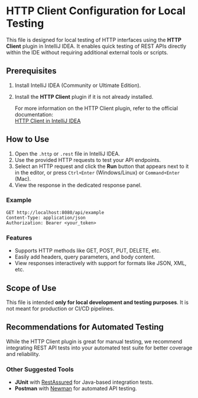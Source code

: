 <!--
 Licensed to the Apache Software Foundation (ASF) under one
 or more contributor license agreements.  See the NOTICE file
 distributed with this work for additional information
 regarding copyright ownership.  The ASF licenses this file
 to you under the Apache License, Version 2.0 (the
 "License"); you may not use this file except in compliance
 with the License.  You may obtain a copy of the License at

   http://www.apache.org/licenses/LICENSE-2.0

 Unless required by applicable law or agreed to in writing,
 software distributed under the License is distributed on an
 "AS IS" BASIS, WITHOUT WARRANTIES OR CONDITIONS OF ANY
 KIND, either express or implied.  See the License for the
 specific language governing permissions and limitations
 under the License.
 -->

# HTTP Client Configuration for Local Testing  

This file is designed for local testing of HTTP interfaces using the **HTTP Client** plugin in IntelliJ IDEA. It enables quick testing of REST APIs directly within the IDE without requiring additional external tools or scripts.  

## Prerequisites  
1. Install IntelliJ IDEA (Community or Ultimate Edition).  
2. Install the **HTTP Client** plugin if it is not already installed.  

   For more information on the HTTP Client plugin, refer to the official documentation:  
   [HTTP Client in IntelliJ IDEA](https://www.jetbrains.com/help/idea/http-client-in-product-code-editor.html)  

## How to Use  
1. Open the `.http` or `.rest` file in IntelliJ IDEA.  
2. Use the provided HTTP requests to test your API endpoints.  
3. Select an HTTP request and click the **Run** button that appears next to it in the editor, or press `Ctrl+Enter` (Windows/Linux) or `Command+Enter` (Mac).  
4. View the response in the dedicated response panel.  

### Example  
```http
GET http://localhost:8080/api/example
Content-Type: application/json
Authorization: Bearer <your_token>
```

### Features

-   Supports HTTP methods like GET, POST, PUT, DELETE, etc.
-   Easily add headers, query parameters, and body content.
-   View responses interactively with support for formats like JSON, XML, etc.

## Scope of Use

This file is intended **only for local development and testing purposes**. It is not meant for production or CI/CD pipelines.

## Recommendations for Automated Testing

While the HTTP Client plugin is great for manual testing, we recommend integrating REST API tests into your automated test suite for better coverage and reliability.

### Other Suggested Tools

-   **JUnit** with [RestAssured](https://rest-assured.io/) for Java-based integration tests.
-   **Postman** with [Newman](https://www.npmjs.com/package/newman) for automated API testing.

